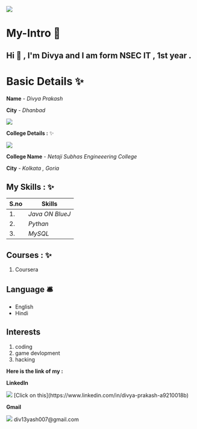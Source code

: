 ![](https://github.com/divGGyash/div_GG_yash/blob/main/ezgif.com-gif-maker.gif)

# My-Intro 🔭
##  Hi 👋 , I'm Divya and I am form NSEC IT  , 1st year .

# Basic Details ✨

 **Name** - *Divya Prakash*
 
 
 **City** - *Dhanbad*
 
 <img src="https://img.icons8.com/nolan/96/skyscrapers.png"/>
 
 
 **College Details :** ✨
 
 <img src="https://img.icons8.com/nolan/96/student-male.png"/>
 

 **College Name** - *Netaji Subhas Engineeering College*

**City** - *Kolkata , Goria*
 
 ## **My Skills :** ✨
 | S.no | Skills|
 |---|---|
 |1.| *Java ON BlueJ* |
 |2.| *Pythan* | 
 |3.| *MySQL* |
 
 
 ## **Courses :** ✨
 1. Coursera
 
 ## **Language** 🛎️
 - English
 - Hindi



## **Interests**
1. coding
2. game devlopment
3. hacking


**Here is the link of my :** 

**LinkedIn**

<img src="https://img.icons8.com/doodle/48/000000/linkedin--v2.png"/>
[Click on this](https://www.linkedin.com/in/divya-prakash-a9210018b)
 
 


**Gmail**

<img src="https://img.icons8.com/doodle/48/000000/gmail-new.png"/>
div13yash007@gmail.com
